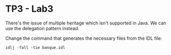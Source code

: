 # TP3 - Lab3

There's the issue of multiple heritage which isn't supported in Java. We can use the delegation pattern instead.

Change the command that generates the necessary files from the IDL file:
```
idlj -fall -tie banque.idl
```
